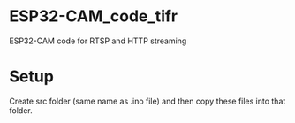 # ESP32-CAM_code_tifr
ESP32-CAM code for RTSP and HTTP streaming

# Setup
Create src folder (same name as .ino file) and then copy these files into that folder. 

